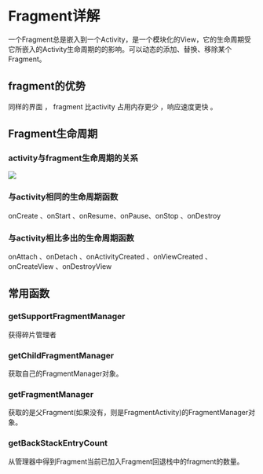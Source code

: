 # Fragment详解
一个Fragment总是嵌入到一个Activity，是一个模块化的View，它的生命周期受它所嵌入的Activity生命周期的的影响。可以动态的添加、替换、移除某个Fragment。

## fragment的优势
同样的界面 ， fragment 比activity 占用内存更少 ，响应速度更快 。


## Fragment生命周期
### activity与fragment生命周期的关系
![](https://gitee.com/hnyer/filesOfGitbook/raw/master/files/201803011033_osChina_fragment生命周期关系.png)

### 与activity相同的生命周期函数
onCreate 、onStart 、onResume、onPause、onStop 、onDestroy

### 与activity相比多出的生命周期函数
onAttach 、onDetach 、onActivityCreated 、onViewCreated 、onCreateView 、onDestroyView





## 常用函数
### getSupportFragmentManager
获得碎片管理者

### getChildFragmentManager
获取自己的FragmentManager对象。

### getFragmentManager
获取的是父Fragment(如果没有，则是FragmentActivity)的FragmentManager对象。

### getBackStackEntryCount
从管理器中得到Fragment当前已加入Fragment回退栈中的fragment的数量。
